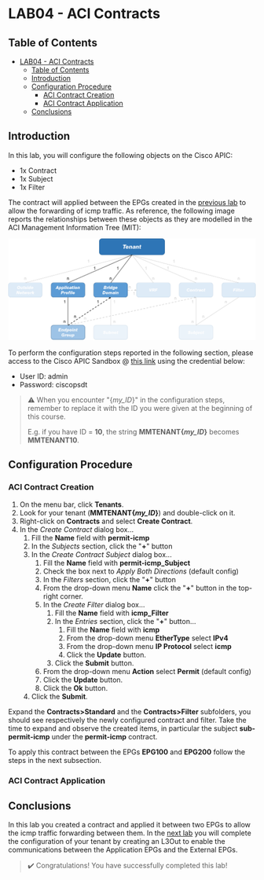 # LAB04 - ACI Contracts

## Table of Contents
- [LAB04 - ACI Contracts](#lab04---aci-contracts)
  - [Table of Contents](#table-of-contents)
  - [Introduction](#introduction)
  - [Configuration Procedure](#configuration-procedure)
    - [ACI Contract Creation](#aci-contract-creation)
    - [ACI Contract Application](#aci-contract-application)
  - [Conclusions](#conclusions)

## Introduction

In this lab, you will configure the following objects on the Cisco APIC:
- 1x Contract
- 1x Subject
- 1x Filter

The contract will applied between the EPGs created in the [previous lab](../LAB3/LAB03_instructions.md) to allow the forwarding of icmp traffic.
As reference, the following image reports the relationships between these objects as they are modelled in the ACI Management Information Tree (MIT):

![mit](images/mit.png)

To perform the configuration steps reported in the following section, please access to the Cisco APIC Sandbox @ [this link](https://sandboxapicdc.cisco.com/#) using the credential below:

- User ID: admin
- Password: ciscopsdt

> :warning: When you encounter "{*my_ID*}" in the configuration steps, remember to replace it with the ID you were given at the beginning of this course.
> 
> E.g. if you have ID = **10**, the string **MMTENANT{*my_ID*}** becomes **MMTENANT10**.

## Configuration Procedure

### ACI Contract Creation 

1. On the menu bar, click **Tenants**.
2. Look for your tenant (**MMTENANT{*my_ID*}**) and double-click on it.
3. Right-click on **Contracts** and select **Create Contract**.
4. In the _Create Contract_ dialog box...
   1. Fill the **Name** field with **permit-icmp**
   2. In the _Subjects_ section, click the "**+**" button
   3. In the _Create Contract Subject_ dialog box...
      1. Fill the **Name** field with **permit-icmp_Subject**
      2. Check the box next to _Apply Both Directions_ (default config)
      3. In the _Filters_ section, click the "**+**" button
      4. From the drop-down menu **Name** click the "**+**" button in the top-right corner.
      5. In the _Create Filter_ dialog box...
         1. Fill the **Name** field with **icmp_Filter**
         2. In the _Entries_ section, click the "**+**" button...
            1. Fill the **Name** field with **icmp**
            2. From the drop-down menu **EtherType** select **IPv4**
            3. From the drop-down menu **IP Protocol** select **icmp**
            4. Click the **Update** button.
         3. Click the **Submit** button.
      6. From the drop-down menu **Action** select **Permit** (default config)
      7. Click the **Update** button.
      8. Click the **Ok** button.
   4. Click the **Submit**.

Expand the **Contracts>Standard** and the **Contracts>Filter** subfolders, you should see respectively the newly configured contract and filter. Take the time to expand and observe the created items, in particular the subject **sub-permit-icmp** under the **permit-icmp** contract.

To apply this contract between the EPGs **EPG100** and **EPG200** follow the steps in the next subsection.

### ACI Contract Application


## Conclusions

In this lab you created a contract and applied it between two EPGs to allow the icmp traffic forwarding between them. In the [next lab](../LAB5/LAB05_instructions.md) you will complete the configuration of your tenant by creating an L3Out to enable the communications between the Application EPGs and the External EPGs.

> :heavy_check_mark: Congratulations! You have successfully completed this lab!
